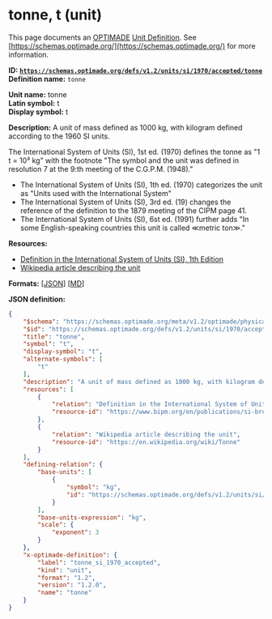 # tonne, t (unit)

This page documents an [OPTIMADE](https://www.optimade.org/) [Unit Definition](https://schemas.optimade.org/#definitions). See [https://schemas.optimade.org/](https://schemas.optimade.org/) for more information.

**ID: [`https://schemas.optimade.org/defs/v1.2/units/si/1970/accepted/tonne`](https://schemas.optimade.org/defs/v1.2/units/si/1970/accepted/tonne.md)**  
**Definition name:** `tonne`

**Unit name:** tonne  
**Latin symbol:** t  
**Display symbol:** t  
  
**Description:** A unit of mass defined as 1000 kg, with kilogram defined according to the 1960 SI units.

The International System of Units (SI), 1st ed. (1970) defines the tonne as "1 t = 10³ kg" with the footnote "The symbol and the unit was defined in resolution 7 at the 9:th meeting of the C.G.P.M. (1948)."

- The International System of Units (SI), 1th ed. (1970) categorizes the unit as "Units used with the International System"
- The International System of Units (SI), 3rd ed. (19) changes the reference of the definition to the 1879 meeting of the CIPM page 41.
- The International System of Units (SI), 6st ed. (1991) further adds "In some English-speaking countries this unit is called ≪metric ton≫."

**Resources:**

- [Definition in the International System of Units (SI), 1th Edition](https://www.bipm.org/en/publications/si-brochure)
- [Wikipedia article describing the unit](https://en.wikipedia.org/wiki/Tonne)


**Formats:** [[JSON](tonne.json)] [[MD](tonne.md)]

**JSON definition:**

``` json
{
    "$schema": "https://schemas.optimade.org/meta/v1.2/optimade/physical_unit_definition.md",
    "$id": "https://schemas.optimade.org/defs/v1.2/units/si/1970/accepted/tonne",
    "title": "tonne",
    "symbol": "t",
    "display-symbol": "t",
    "alternate-symbols": [
        "t"
    ],
    "description": "A unit of mass defined as 1000 kg, with kilogram defined according to the 1960 SI units.\n\nThe International System of Units (SI), 1st ed. (1970) defines the tonne as \"1 t = 10\u00b3 kg\" with the footnote \"The symbol and the unit was defined in resolution 7 at the 9:th meeting of the C.G.P.M. (1948).\"\n\n- The International System of Units (SI), 1th ed. (1970) categorizes the unit as \"Units used with the International System\"\n- The International System of Units (SI), 3rd ed. (19) changes the reference of the definition to the 1879 meeting of the CIPM page 41.\n- The International System of Units (SI), 6st ed. (1991) further adds \"In some English-speaking countries this unit is called \u226ametric ton\u226b.\"",
    "resources": [
        {
            "relation": "Definition in the International System of Units (SI), 1th Edition",
            "resource-id": "https://www.bipm.org/en/publications/si-brochure"
        },
        {
            "relation": "Wikipedia article describing the unit",
            "resource-id": "https://en.wikipedia.org/wiki/Tonne"
        }
    ],
    "defining-relation": {
        "base-units": [
            {
                "symbol": "kg",
                "id": "https://schemas.optimade.org/defs/v1.2/units/si/1960/base/kilogram"
            }
        ],
        "base-units-expression": "kg",
        "scale": {
            "exponent": 3
        }
    },
    "x-optimade-definition": {
        "label": "tonne_si_1970_accepted",
        "kind": "unit",
        "format": "1.2",
        "version": "1.2.0",
        "name": "tonne"
    }
}
```